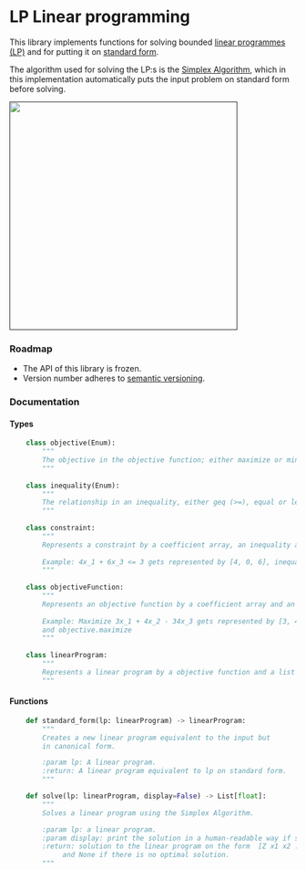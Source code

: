 # LP Linear programming 

This library implements functions for solving bounded [linear programmes (LP)](https://en.wikipedia.org/wiki/Linear_programming) and for putting it on [standard form](https://en.wikipedia.org/wiki/Linear_programming#Standard_form).

The algorithm used for solving the LP:s is the [Simplex Algorithm](https://en.wikipedia.org/wiki/Simplex_algorithm), which in this implementation automatically puts the input problem on standard form before solving. 

[<img src="https://ds055uzetaobb.cloudfront.net/brioche/uploads/3mbYZ5LMun-linear-programming-proof.png?width=3000" width=400>]()

### Roadmap

* The API of this library is frozen.
* Version number adheres to [semantic versioning](https://semver.org/).

### Documentation 
#### Types
```python
    class objective(Enum):
        """ 
        The objective in the objective function; either maximize or minimize
        """
    
    class inequality(Enum):
        """ 
        The relationship in an inequality, either geq (>=), equal or leq (<=)
        """
        
    class constraint:
        """ 
        Represents a constraint by a coefficient array, an inequality and a constant.
        
        Example: 4x_1 + 6x_3 <= 3 gets represented by [4, 0, 6], inequality.leq and 3.
        """
        
    class objectiveFunction:
        """
        Represents an objective function by a coefficient array and an objective.
        
        Example: Maximize 3x_1 + 4x_2 - 34x_3 gets represented by [3, 4, -32] 
        and objective.maximize
        """
        
    class linearProgram:
        """
        Represents a linear program by a objective function and a list of constraints.
        """
```
#### Functions 
````python
    def standard_form(lp: linearProgram) -> linearProgram:
	    """
	    Creates a new linear program equivalent to the input but
	    in canonical form.

	    :param lp: A linear program.
	    :return: A linear program equivalent to lp on standard form.
	    """

    def solve(lp: linearProgram, display=False) -> List[float]:
	    """
	    Solves a linear program using the Simplex Algorithm.

	    :param lp: a linear program.
	    :param display: print the solution in a human-readable way if set to True else not.
	    :return: solution to the linear program on the form  [Z x1 x2 ... xn]
		     and None if there is no optimal solution.
	    """
````
